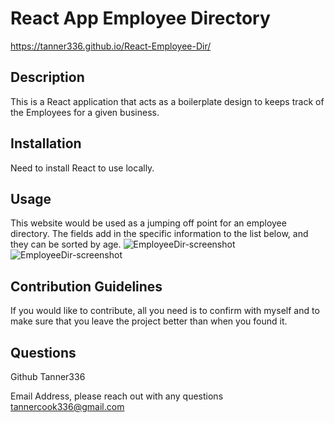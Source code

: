 # React App Employee Directory

https://tanner336.github.io/React-Employee-Dir/

## Description
This is a React application that acts as a boilerplate design to keeps track of the Employees for a given business. 

## Installation
Need to install React to use locally.

## Usage
This website would be used as a jumping off point for an employee directory. The fields add in the specific information to the list below, and they can be sorted by age.
![EmployeeDir-screenshot](/assets/employeeDir.png)
![EmployeeDir-screenshot](/assets/employeeDir.gif)

## Contribution Guidelines
If you would like to contribute, all you need is to confirm with myself and to make sure that you leave the project better than when you found it.

## Questions
Github Tanner336

Email Address, please reach out with any questions tannercook336@gmail.com
